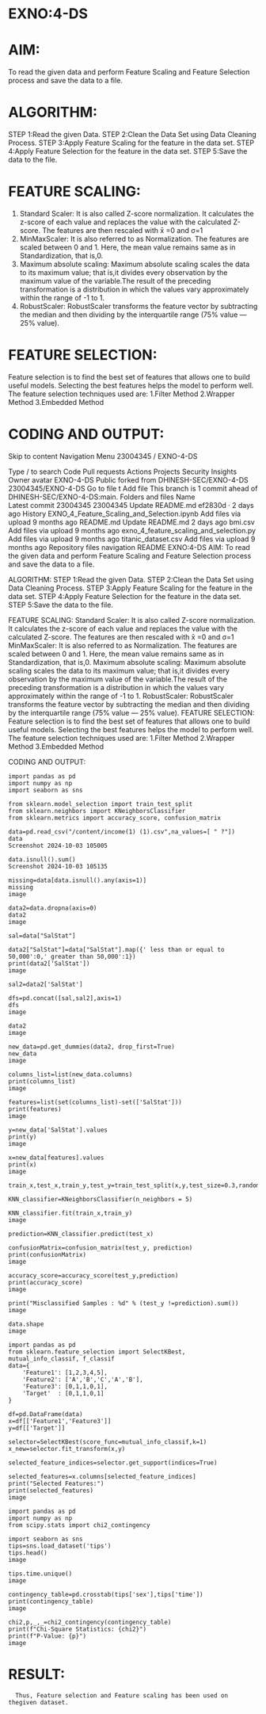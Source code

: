 # EXNO:4-DS
# AIM:
To read the given data and perform Feature Scaling and Feature Selection process and save the
data to a file.

# ALGORITHM:
STEP 1:Read the given Data.
STEP 2:Clean the Data Set using Data Cleaning Process.
STEP 3:Apply Feature Scaling for the feature in the data set.
STEP 4:Apply Feature Selection for the feature in the data set.
STEP 5:Save the data to the file.

# FEATURE SCALING:
1. Standard Scaler: It is also called Z-score normalization. It calculates the z-score of each value and replaces the value with the calculated Z-score. The features are then rescaled with x̄ =0 and σ=1
2. MinMaxScaler: It is also referred to as Normalization. The features are scaled between 0 and 1. Here, the mean value remains same as in Standardization, that is,0.
3. Maximum absolute scaling: Maximum absolute scaling scales the data to its maximum value; that is,it divides every observation by the maximum value of the variable.The result of the preceding transformation is a distribution in which the values vary approximately within the range of -1 to 1.
4. RobustScaler: RobustScaler transforms the feature vector by subtracting the median and then dividing by the interquartile range (75% value — 25% value).

# FEATURE SELECTION:
Feature selection is to find the best set of features that allows one to build useful models. Selecting the best features helps the model to perform well.
The feature selection techniques used are:
1.Filter Method
2.Wrapper Method
3.Embedded Method 

# CODING AND OUTPUT:
Skip to content
Navigation Menu
23004345
/
EXNO-4-DS

Type / to search
Code
Pull requests
Actions
Projects
Security
Insights
Owner avatar
EXNO-4-DS
Public
forked from DHINESH-SEC/EXNO-4-DS
23004345/EXNO-4-DS
Go to file
t
Add file
This branch is 1 commit ahead of DHINESH-SEC/EXNO-4-DS:main.
Folders and files
Name		
Latest commit
23004345
23004345
Update README.md
ef2830d
 · 
2 days ago
History
EXNO_4_Feature_Scaling_and_Selection.ipynb
Add files via upload
9 months ago
README.md
Update README.md
2 days ago
bmi.csv
Add files via upload
9 months ago
exno_4_feature_scaling_and_selection.py
Add files via upload
9 months ago
titanic_dataset.csv
Add files via upload
9 months ago
Repository files navigation
README
EXNO:4-DS
AIM:
To read the given data and perform Feature Scaling and Feature Selection process and save the data to a file.

ALGORITHM:
STEP 1:Read the given Data. STEP 2:Clean the Data Set using Data Cleaning Process. STEP 3:Apply Feature Scaling for the feature in the data set. STEP 4:Apply Feature Selection for the feature in the data set. STEP 5:Save the data to the file.

FEATURE SCALING:
Standard Scaler: It is also called Z-score normalization. It calculates the z-score of each value and replaces the value with the calculated Z-score. The features are then rescaled with x̄ =0 and σ=1
MinMaxScaler: It is also referred to as Normalization. The features are scaled between 0 and 1. Here, the mean value remains same as in Standardization, that is,0.
Maximum absolute scaling: Maximum absolute scaling scales the data to its maximum value; that is,it divides every observation by the maximum value of the variable.The result of the preceding transformation is a distribution in which the values vary approximately within the range of -1 to 1.
RobustScaler: RobustScaler transforms the feature vector by subtracting the median and then dividing by the interquartile range (75% value — 25% value).
FEATURE SELECTION:
Feature selection is to find the best set of features that allows one to build useful models. Selecting the best features helps the model to perform well. The feature selection techniques used are: 1.Filter Method 2.Wrapper Method 3.Embedded Method

CODING AND OUTPUT:
```
import pandas as pd
import numpy as np
import seaborn as sns

from sklearn.model_selection import train_test_split
from sklearn.neighbors import KNeighborsClassifier
from sklearn.metrics import accuracy_score, confusion_matrix

data=pd.read_csv("/content/income(1) (1).csv",na_values=[ " ?"])
data
Screenshot 2024-10-03 105005

data.isnull().sum()
Screenshot 2024-10-03 105135

missing=data[data.isnull().any(axis=1)]
missing
image

data2=data.dropna(axis=0)
data2
image

sal=data["SalStat"]

data2["SalStat"]=data["SalStat"].map({' less than or equal to 50,000':0,' greater than 50,000':1})
print(data2['SalStat'])
image

sal2=data2['SalStat']

dfs=pd.concat([sal,sal2],axis=1)
dfs
image

data2
image

new_data=pd.get_dummies(data2, drop_first=True)
new_data
image

columns_list=list(new_data.columns)
print(columns_list)
image

features=list(set(columns_list)-set(['SalStat']))
print(features)
image

y=new_data['SalStat'].values
print(y)
image

x=new_data[features].values
print(x)
image

train_x,test_x,train_y,test_y=train_test_split(x,y,test_size=0.3,random_state=0)

KNN_classifier=KNeighborsClassifier(n_neighbors = 5)

KNN_classifier.fit(train_x,train_y)
image

prediction=KNN_classifier.predict(test_x)

confusionMatrix=confusion_matrix(test_y, prediction)
print(confusionMatrix)
image

accuracy_score=accuracy_score(test_y,prediction)
print(accuracy_score)
image

print("Misclassified Samples : %d" % (test_y !=prediction).sum())
image

data.shape
image

import pandas as pd
from sklearn.feature_selection import SelectKBest, mutual_info_classif, f_classif
data={
    'Feature1': [1,2,3,4,5],
    'Feature2': ['A','B','C','A','B'],
    'Feature3': [0,1,1,0,1],
    'Target'  : [0,1,1,0,1]
}

df=pd.DataFrame(data)
x=df[['Feature1','Feature3']]
y=df[['Target']]

selector=SelectKBest(score_func=mutual_info_classif,k=1)
x_new=selector.fit_transform(x,y)

selected_feature_indices=selector.get_support(indices=True)

selected_features=x.columns[selected_feature_indices]
print("Selected Features:")
print(selected_features)
image

import pandas as pd
import numpy as np
from scipy.stats import chi2_contingency

import seaborn as sns
tips=sns.load_dataset('tips')
tips.head()
image

tips.time.unique()
image

contingency_table=pd.crosstab(tips['sex'],tips['time'])
print(contingency_table)
image

chi2,p,_,_=chi2_contingency(contingency_table)
print(f"Chi-Square Statistics: {chi2}")
print(f"P-Value: {p}")
image
```

# RESULT:
      Thus, Feature selection and Feature scaling has been used on thegiven dataset.
